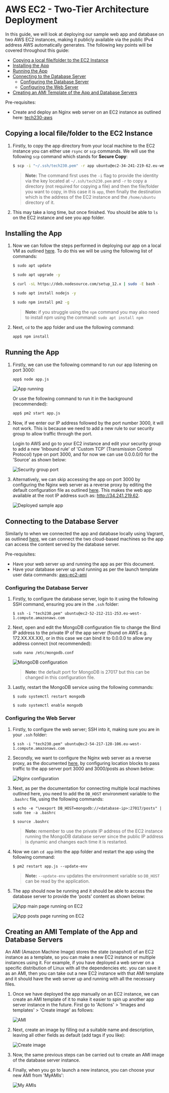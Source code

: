 # AWS EC2 - Two-Tier Architecture Deployment <!-- omit from toc -->

In this guide, we will look at deploying our sample web app and database on two AWS EC2 instances, making it publicly available via the public IPv4 address AWS automatically generates. The following key points will be covered throughout this guide:

- [Copying a local file/folder to the EC2 Instance](#copying-a-local-filefolder-to-the-ec2-instance)
- [Installing the App](#installing-the-app)
- [Running the App](#running-the-app)
- [Connecting to the Database Server](#connecting-to-the-database-server)
  - [Configuring the Database Server](#configuring-the-database-server)
  - [Configuring the Web Server](#configuring-the-web-server)
- [Creating an AMI Template of the App and Database Servers](#creating-an-ami-template-of-the-app-and-database-servers)

Pre-requisites:

- Create and deploy an Nginx web server on an EC2 instance as outlined here: [tech230-aws](https://github.com/bradley-woods/tech230-aws/blob/main/aws-ec2-setup.md)

## Copying a local file/folder to the EC2 Instance

1. Firstly, to copy the app directory from your local machine to the EC2 instance you can either use `rsync` or `scp` commands. We will use the following `scp` command which stands for **Secure Copy**:

    ```bash
    $ scp -i "~/.ssh/tech230.pem" -r app ubuntu@ec2-34-241-219-62.eu-west-1.compute.amazonaws.com:/home/ubuntu
    ```

    > **Note:** The command first uses the `-i` flag to provide the identity via the key located at `~/.ssh/tech230.pem` and `-r` to copy a directory (not required for copying a file) and then the file/folder you want to copy, in this case it is `app`, then finally the destination which is the address of the EC2 instance and the `/home/ubuntu` directory of it.

2. This may take a long time, but once finished. You should be able to `ls` on the EC2 instance and see you app folder.

## Installing the App

1. Now we can follow the steps performed in deploying our app on a local VM as outlined [here](https://github.com/bradley-woods/tech230-app-deployment). To do this we will be using the following list of commands:

    ```bash
    $ sudo apt update

    $ sudo apt upgrade -y

    $ curl -sL https://deb.nodesource.com/setup_12.x | sudo -E bash -

    $ sudo apt install nodejs -y

    $ sudo npm install pm2 -g
    ```

    > **Note:** if you struggle using the `npm` command you may also need to install npm using the command: `sudo apt install npm`

2. Next, `cd` to the app folder and use the following command:

    ```bash
    app$ npm install
    ```

## Running the App

1. Firstly, we can use the following command to run our app listening on port 3000:

    ```bash
    app$ node app.js
    ```

    ![App running](images/app-running.png)

    Or use the following command to run it in the background (recommended):

    ```bash
    app$ pm2 start app.js
    ```

2. Now, if we enter our IP address followed by the port number 3000, it will not work. This is because we need to add a new rule to our security group to allow traffic through the port.

    Login to AWS and go to your EC2 instance and edit your security group to add a new 'Inbound rule' of 'Custom TCP' (Transmission Control Protocol) type on port 3000, and for now we can use 0.0.0.0/0 for the 'Source' as shown below:

    ![Security group port](images/sg-port-3000.png)

3. Alternatively, we can skip accessing the app on port 3000 by configuring the Nginx web server as a reverse proxy by editing the default configuration file as outlined [here](https://github.com/bradley-woods/tech230-reverse-proxy). This makes the web app available at the root IP address such as: <http://34.241.219.62>.

    ![Deployed sample app](images/aws-app-deployment.png)

## Connecting to the Database Server

Similarly to when we connected the app and database locally using Vagrant, as outlined [here](https://github.com/bradley-woods/tech230-multimachine), we can connect the two cloud-based machines so the app can access the content served by the database server.

Pre-requisites:

- Have your web server up and running the app as per this document.
- Have your database server up and running as per the launch template user data commands: [aws-ec2-ami](https://github.com/bradley-woods/tech230-aws/blob/main/aws-ec2-ami.md)

### Configuring the Database Server

1. Firstly, to configure the database server, login to it using the following SSH command, ensuring you are in the `.ssh` folder:

    ```console
    $ ssh -i "tech230.pem" ubuntu@ec2-52-212-211-253.eu-west-1.compute.amazonaws.com
    ```

2. Next, open and edit the MongoDB configuration file to change the Bind IP address to the private IP of the app server (found on AWS e.g. 172.XX.XX.XX), or in this case we can bind it to 0.0.0.0 to allow any address connect (not recommended):

    ```console
    sudo nano /etc/mongodb.conf
    ```

    ![MongoDB configuration](images/mongodb-config.png)

    > **Note:** the default port for MongoDB is 27017 but this can be changed in this configuration file.

3. Lastly, restart the MongoDB service using the following commands:

    ```console
    $ sudo systemctl restart mongodb

    $ sudo systemctl enable mongodb
    ```

### Configuring the Web Server

1. Firstly, to configure the web server; SSH into it, making sure you are in your `.ssh` folder:

    ```console
    $ ssh -i "tech230.pem" ubuntu@ec2-54-217-128-106.eu-west-1.compute.amazonaws.com
    ```

2. Secondly, we want to configure the Nginx web server as a reverse proxy, as the documented [here](https://github.com/bradley-woods/tech230-reverse-proxy), by configuring location blocks to pass traffic to the app server port 3000 and 3000/posts as shown below:

    ![Nginx configuration](images/nginx-config.png)

3. Next, as per the documentation for connecting multiple local machines outlined here, you need to add the `DB_HOST` environment variable to the `.bashrc` file, using the following commands:

    ```console
    $ echo -e "\nexport DB_HOST=mongodb://<database-ip>:27017/posts" | sudo tee -a .bashrc

    $ source .bashrc
    ```

    > **Note:** remember to use the private IP address of the EC2 instance running the MongoDB database server since the public IP address is dynamic and changes each time it is restarted.

4. Now we can `cd app` into the app folder and restart the app using the following command:

    ```console
    $ pm2 restart app.js --update-env
    ```

    > **Note:** `--update-env` updates the environment variable so `DB_HOST` can be read by the application.

5. The app should now be running and it should be able to access the database server to provide the 'posts' content as shown below:

    ![App main page running on EC2](images/aws-app-page.png)

    ![App posts page running on EC2](images/aws-posts-page.png)

## Creating an AMI Template of the App and Database Servers

An AMI (Amazon Machine Image) stores the state (snapshot) of an EC2 instance as a template, so you can make a new EC2 instance or multiple instances using it. For example, if you have deployed a web server on a specific distribution of Linux with all the dependencies etc. you can save it as an AMI, then you can take out a new EC2 instance with that AMI template and it should have the web server up and running with all the necessary files.

1. Once we have deployed the app manually on an EC2 instance, we can create an AMI template of it to make it easier to spin up another app server instance in the future. First go to 'Actions' > 'Images and templates' > 'Create image' as follows:

    ![AMI](images/create_image.png)

2. Next, create an image by filling out a suitable name and description, leaving all other fields as default (add tags if you like):

    ![Create image](images/create_image2.png)

3. Now, the same previous steps can be carried out to create an AMI image of the database server instance.

4. Finally, when you go to launch a new instance, you can choose your new AMI from 'MyAMIs':

    ![My AMIs](images/aws_ami.png)